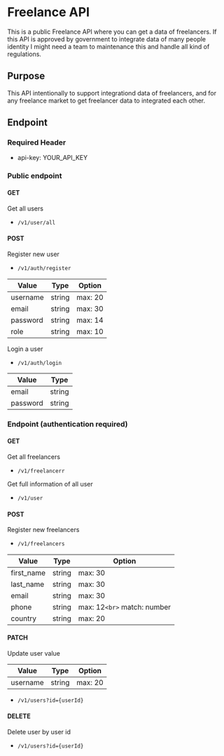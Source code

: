 # Freelance API

This is a public Freelance API where you can get a data of freelancers. If this API is approved by government to integrate data of many people identity I might need a team to maintenance this and handle all kind of regulations.

## Purpose

This API intentionally to support integrationd data of freelancers, and for any freelance market to get freelancer data to integrated each other.

## Endpoint

### Required Header

* api-key: YOUR_API_KEY

### Public endpoint

#### GET

Get all users

* ```bash
  /v1/user/all
  ```

#### POST

Register new user

* ```bash
  /v1/auth/register
  ```

| Value    | Type   | Option  |
| -------- | ------ | ------- |
| username | string | max: 20 |
| email    | string | max: 30 |
| password | string | max: 14 |
| role     | string | max: 10 |

Login a user

* ```bash
  /v1/auth/login
  ```

| Value    | Type   |
| -------- | ------ |
| email    | string |
| password | string |

### Endpoint (authentication required)

#### GET

Get all freelancers

* ```bash
  /v1/freelancerr
  ```

Get full information of all user

* ```bash
  /v1/user
  ```

#### POST

Register new freelancers

* ```bash
  /v1/freelancers
  ```

| Value      | Type   | Option                        |
| ---------- | ------ | ----------------------------- |
| first_name | string | max: 30                       |
| last_name  | string | max: 30                       |
| email      | string | max: 30                       |
| phone      | string | max: 12`<br>` match: number |
| country    | string | max: 20                       |

#### PATCH

Update user value

| Value    | Type   | Option  |
| -------- | ------ | ------- |
| username | string | max: 20 |

* ```bash
  /v1/users?id={userId}
  ```

#### DELETE

Delete user by user id

* ```bash
  /v1/users?id={userId}
  ```
